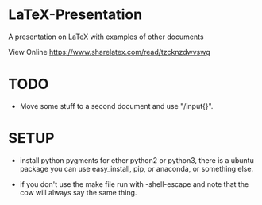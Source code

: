 # LaTeX-Presentation
A presentation on LaTeX with examples of other documents

View Online
https://www.sharelatex.com/read/tzcknzdwvswg

# TODO #
* Move some stuff to a second document and use "/input{}".

# SETUP #
* install python pygments for ether python2 or python3, there is a ubuntu package
you can use easy_install, pip, or anaconda, or something else.

* if you don't use the make file run with -shell-escape and note
that the cow will always say the same thing.
